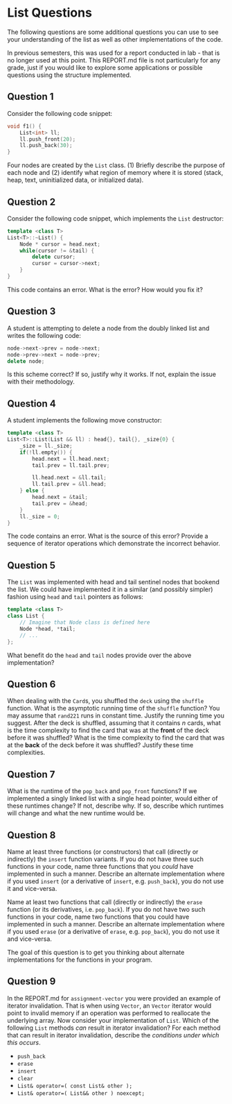 List Questions
================
The following questions are some additional questions you can use to see your understanding of the list as well as other implementations of the code.

In previous semesters, this was used for a report conducted in lab - that is no longer used at this point. This REPORT.md file is not particularly for any grade, just if you would like to explore some applications or possible questions using the structure implemented.

Question 1
----------

Consider the following code snippet:

```c++
void f1() {
    List<int> ll;
    ll.push_front(20);
    ll.push_back(30);
}
```

Four nodes are created by the `List` class. (1) Briefly describe the purpose of each node and (2) identify what region of memory where it is stored (stack, heap, text, uninitialized data, or initialized data).

Question 2
----------

Consider the following code snippet, which implements the `List` destructor:

```c++
template <class T>
List<T>::~List() { 
    Node * cursor = head.next;
    while(cursor != &tail) {
        delete cursor;
        cursor = cursor->next;
    }
}
```

This code contains an error. What is the error? How would you fix it?

Question 3
----------

A student is attempting to delete a node from the doubly linked list and writes the following code:

```c++
node->next->prev = node->next;
node->prev->next = node->prev;
delete node;
```
Is this scheme correct? If so, justify why it works. If not, explain the issue with their methodology.

Question 4
----------

A student implements the following move constructor:

```c++
template <class T>
List<T>::List(List && ll) : head{}, tail{}, _size{0} {
    _size = ll._size;
    if(!ll.empty()) {
        head.next = ll.head.next;
        tail.prev = ll.tail.prev;

        ll.head.next = &ll.tail;
        ll.tail.prev = &ll.head;
    } else {
        head.next = &tail;
        tail.prev = &head;
    }
    ll._size = 0;
}
```

The code contains an error. What is the source of this error? Provide a sequence of iterator operations which demonstrate the incorrect behavior.

Question 5
----------

The `List` was implemented with head and tail sentinel nodes that bookend the list. We could have implemented it in a similar (and possibly simpler) fashion using `head` and `tail` pointers as follows:

```c++
template <class T>
class List {
    // Imagine that Node class is defined here
    Node *head, *tail;
    // ...
};
```

What benefit do the `head` and `tail` nodes provide over the above implementation?

Question 6
----------

When dealing with the `Card`s, you shuffled the `deck` using the `shuffle` function. What is the asymptotic running time of the `shuffle` function? You may assume that `rand221` runs in constant time. Justify the running time you suggest. After the deck is shuffled, assuming that it contains *n* cards, what is the time complexity to find the card that was at the **front** of the deck before it was shuffled? What is the time complexity to find the card that was at the **back** of the deck before it was shuffled? Justify these time complexities.

Question 7
----------

What is the runtime of the `pop_back` and `pop_front` functions? If we implemented a singly linked list with a single head pointer, would either of these runtimes change? If not, describe why. If so, describe which runtimes will change and what the new runtime would be.

Question 8
----------

Name at least three functions (or constructors) that call (directly or indirectly) the `insert` function variants. If you do not have three such functions in your code, name three functions that you *could* have implemented in such a manner. Describe an alternate implementation where if you used `insert` (or a derivative of `insert`, e.g. `push_back`), you do not use it and vice-versa.

Name at least two functions that call (directly or indirectly) the `erase` function (or its derivatives, i.e. `pop_back`). If you do not have two such functions in your code, name two functions that you could have implemented in such a manner. Describe an alternate implementation where if you used `erase` (or a derivative of `erase`, e.g. `pop_back`), you do not use it and vice-versa.

The goal of this question is to get you thinking about alternate implementations for the functions in your program.

Question 9
----------

In the REPORT.md for `assignment-vector` you were provided an example of iterator invalidation. That is when using `Vector`, an `Vector` iterator would point to invalid memory if an operation was performed to reallocate the underlying array. Now consider your implementation of `List`. Which of the following `List` methods *can* result in iterator invalidation? For each method that can result in iterator invalidation, describe the *conditions under which this occurs*.

- `push_back`
- `erase`
- `insert`
- `clear`
- `List& operator=( const List& other );`
- `List& operator=( List&& other ) noexcept;`
